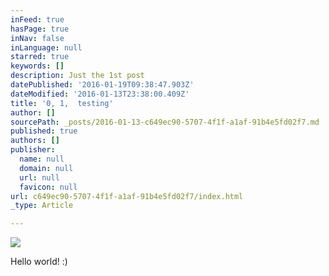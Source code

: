 ```yaml
---
inFeed: true
hasPage: true
inNav: false
inLanguage: null
starred: true
keywords: []
description: Just the 1st post
datePublished: '2016-01-19T09:38:47.903Z'
dateModified: '2016-01-13T23:38:00.409Z'
title: '0, 1,  testing'
author: []
sourcePath: _posts/2016-01-13-c649ec90-5707-4f1f-a1af-91b4e5fd02f7.md
published: true
authors: []
publisher:
  name: null
  domain: null
  url: null
  favicon: null
url: c649ec90-5707-4f1f-a1af-91b4e5fd02f7/index.html
_type: Article

---
```

![](https://the-grid-user-content.s3-us-west-2.amazonaws.com/89c49be8-d52c-4fbe-86eb-17795a7287ff.gif)

Hello world! :)